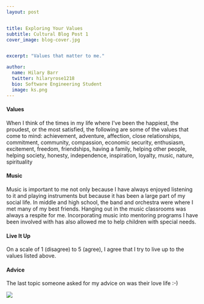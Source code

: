 ```yaml
---
layout: post


title: Exploring Your Values
subtitle: Cultural Blog Post 1
cover_image: blog-cover.jpg


excerpt: "Values that matter to me."

author:
  name: Hilary Barr
  twitter: hilaryrose1218
  bio: Software Engineering Student
  image: ks.png
---
```


#### Values
When I think of the times in my life where I've been the happiest, the proudest, or the most satisfied, the following are some of the values that come to mind: achievement, adventure, affection, close relationships, commitment, community, compassion, economic security, enthusiasm, excitement, freedom, friendships, having a family, helping other people, helping society, honesty, independence, inspiration, loyalty, music, nature, spirituality 

#### Music
Music is important to me not only because I have always enjoyed listening to it and playing instruments but because it has been a large part of my social life. In middle and high school, the band and orchestra were where I met many of my best friends. Hanging out in the music classrooms was always a respite for me. Incorporating music into mentoring programs I have been involved with has also allowed me to help children with special needs. 

#### Live It Up
On a scale of 1 (disagree) to 5 (agree), I agree that I try to live up to the values listed above.

#### Advice
The last topic someone asked for my advice on was their love life :-) 


            
<img src= "http://www.hallerandhug.com/wp-content/uploads/2013/11/line-divider.png"/>
	
